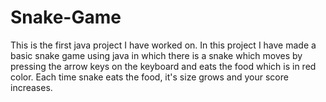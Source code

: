 # Snake-Game

This is the first java project I have worked on.
In this project I have made a basic snake game using java in which there is a snake which moves by pressing
the arrow keys on the keyboard and eats the food which is in red color. 
Each time snake eats the food, it's size grows and your score increases.
